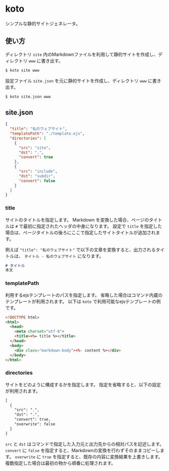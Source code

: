 # koto
シンプルな静的サイトジェネレータ。

## 使い方

ディレクトリ `site` 内のMarkdownファイルを利用して静的サイトを作成し、ディレクトリ `www` に書き出す。

```sh
$ koto site www
```

設定ファイル `site.json` を元に静的サイトを作成し、ディレクトリ `www` に書き出す。

```sh
$ koto site.json www
```

## site.json

```json
{
  "title": "私のウェブサイト",
  "templatePath": "./template.ejs",
  "directories": [
    {
      "src": "site",
      "dst": ".",
      "convert": true
    },
    {
      "src": "include",
      "dst": "subdir",
      "convert": false
    }
  ]
}
```

### title
サイトのタイトルを指定します。
Markdown を変換した場合、ページのタイトルは `#` で最初に指定されたヘッダの中身になります。
設定で `title` を指定した場合は、ページタイトルの後ろにここで指定したサイトタイトルが追加されます。

例えば `"title": "私のウェブサイト"` で以下の文章を変換すると、出力されるタイトルは、
`タイトル - 私のウェブサイト` になります。

```markdown
# タイトル
本文
```

### templatePath
利用するejsテンプレートのパスを指定します。
省略した場合はコマンド内蔵のテンプレートが利用されます。
以下は `koto` で利用可能なejsテンプレートの例です。

```html
<!DOCTYPE html>
<html>
  <head>
    <meta charset="utf-8">
    <title><%= title %></title>
  </head>
  <body>
    <div class="markdown-body"><%- content %></div>
  </body>
</html>
```

### directories
サイトをどのように構成するかを指定します。
指定を省略すると、以下の設定が利用されます。

```markdown
[
  {
    "src": ".",
    "dst": ".",
    "convert": true,
    "overwrite": false
  }
]
```

`src` と `dst` はコマンドで指定した入力元と出力先からの相対パスを記述します。
`convert` に `false` を指定すると、Markdownの変換を行わずそのままコピーします。
`overwrite` に `true` を指定すると、既存の内容に変換結果を上書きします。
複数指定した場合は最初の物から順番に処理されます。
